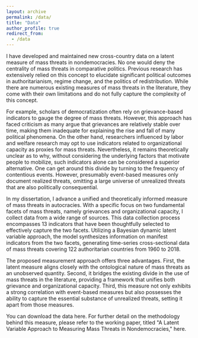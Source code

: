 ```yaml
---
layout: archive
permalink: /data/
title: "Data"
author_profile: true
redirect_from:
  - /data
---
```


I have developed and maintained new cross-country data on a latent measure of mass threats in nondemocracies. No one would deny the centrality of mass threats in comparative politics. Previous research has extensively relied on this concept to elucidate significant political outcomes in authoritarianism, regime change, and the politics of redistribution. While there are numerous existing measures of mass threats in the literature, they come with their own limitations and do not fully capture the complexity of this concept.

For example, scholars of democratization often rely on grievance-based indicators to gauge the degree of mass threats. However, this approach has faced criticism as many argue that grievances are relatively stable over time, making them inadequate for explaining the rise and fall of many political phenomena. On the other hand, researchers influenced by labor and welfare research may opt to use indicators related to organizational capacity as proxies for mass threats. Nevertheless, it remains theoretically unclear as to why, without considering the underlying factors that motivate people to mobilize, such indicators alone can be considered a superior alternative. One can get around this divide by turning to the frequency of contentious events. However, presumably event-based measures only document realized threats, omitting a large universe of unrealized threats that are also politically consequential.

In my dissertation, I advance a unified and theoretically informed measure of mass threats in autocracies. With a specific focus on two fundamental facets of mass threats, namely grievances and organizational capacity, I collect data from a wide range of sources. This data collection process encompasses 13 indicators that have been thoughtfully selected to effectively capture the two facets. Utilizing a Bayesian dynamic latent variable approach, the model synthesizes information on manifest indicators from the two facets, generating time-series cross-sectional data of mass threats covering 122 authoritarian countries from 1960 to 2018.

The proposed measurement approach offers three advantages. First, the latent measure aligns closely with the ontological nature of mass threats as an unobserved quantity. Second, it bridges the existing divide in the use of mass threats in the literature, providing a framework that unifies both grievance and organizational capacity. Third, this measure not only exhibits a strong correlation with event-based measures but also possesses the ability to capture the essential substance of unrealized threats, setting it apart from those measures.

You can download the data here. For further detail on the methodology behind this measure, please refer to the working paper, titled "A Latent Variable Approach to Measuring Mass Threats in Nondemocracies," here.
